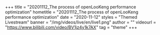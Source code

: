 +++
    title = "20201112_The process of openLooKeng performance optimization"
    hometitle = "20201112_The process of openLooKeng performance optimization"
    date = "2020-11-12"
    styles = "Themed Livestream"
    banner = "/img/videos/live/en/live1.png"
    author = ""
    videourl = "https://www.bilibili.com/video/BV1jz4y1k7AX" 
    tag = "theme"
+++